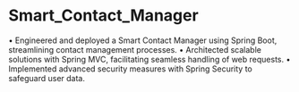 # Smart_Contact_Manager<br>
• Engineered and deployed a Smart Contact Manager using Spring Boot, streamlining contact management processes.
• Architected scalable solutions with Spring MVC, facilitating seamless handling of web requests.
• Implemented advanced security measures with Spring Security to safeguard user data.
